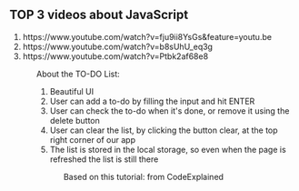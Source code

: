 <h2>TOP 3 videos about JavaScript</h2>
<ol>
  <li> https://www.youtube.com/watch?v=fju9ii8YsGs&feature=youtu.be </li>
  <li> https://www.youtube.com/watch?v=b8sUhU_eq3g </li>
  <li> https://www.youtube.com/watch?v=Ptbk2af68e8 </li>
<ol>
About the TO-DO List: 
<ol>
  <li>Beautiful UI </li>
  <li>User can add a to-do by filling the input and hit ENTER </li>
  <li>User can check the to-do when it's done, or remove it using the delete button </li>
  <li>User can clear the list, by clicking the button clear, at the top right corner of our app </li>
  <li>The list is stored in the local storage, so even when the page is refreshed the list is still there </li>
<ol>
Based on this tutorial: <To Do List App in JavaScript [beginners]> from CodeExplained
